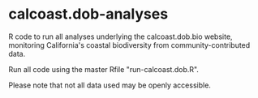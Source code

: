 # calcoast.dob-analyses
 R code to run all analyses underlying the calcoast.dob.bio website, monitoring California's coastal biodiversity from community-contributed data. 
 
 Run all code using the master Rfile "run-calcoast.dob.R".
 
 Please note that not all data used may be openly accessible.
